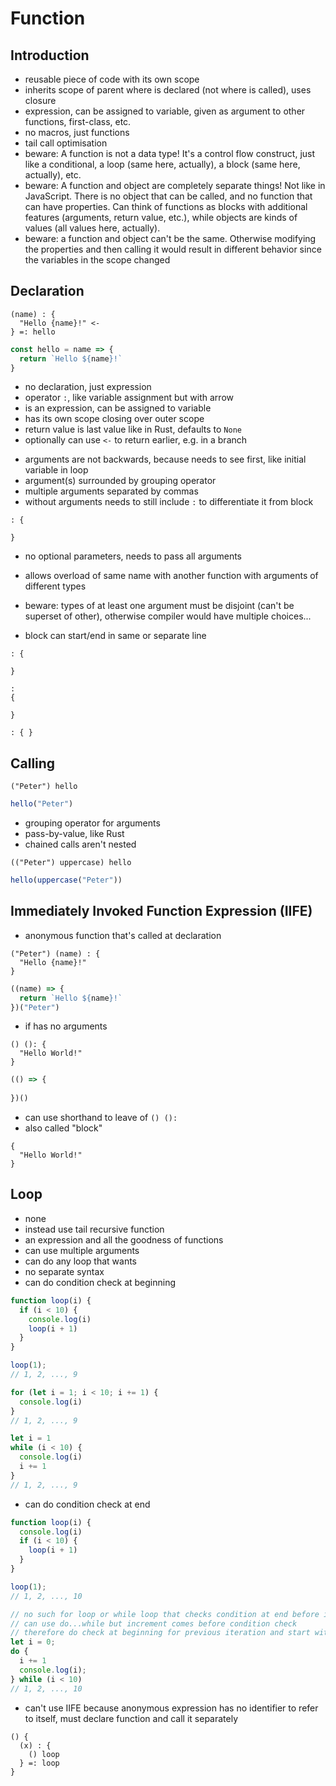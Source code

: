 # Function



## Introduction

- reusable piece of code with its own scope
- inherits scope of parent where is declared (not where is called), uses closure
- expression, can be assigned to variable, given as argument to other functions, first-class, etc.
- no macros, just functions
- tail call optimisation
- beware: A function is not a data type! It's a control flow construct, just like a conditional, a loop (same here, actually), a block (same here, actually), etc.
- beware: A function and object are completely separate things! Not like in JavaScript. There is no object that can be called, and no function that can have properties. Can think of functions as blocks with additional features (arguments, return value, etc.), while objects are kinds of values (all values here, actually).
- beware: a function and object can't be the same. Otherwise modifying the properties and then calling it would result in different behavior since the variables in the scope changed



## Declaration

```
(name) : {
  "Hello {name}!" <-
} =: hello
```

```js
const hello = name => { 
  return `Hello ${name}!`
}
```

- no declaration, just expression
- operator `:`, like variable assignment but with arrow
- is an expression, can be assigned to variable
- has its own scope closing over outer scope
- return value is last value like in Rust, defaults to `None`
- optionally can use `<-` to return earlier, e.g. in a branch
<!-- todo: where is it? at beginning or end of line? -->
- arguments are not backwards, because needs to see first, like initial variable in loop
- argument(s) surrounded by grouping operator
- multiple arguments separated by commas
- without arguments needs to still include `:` to differentiate it from block

```
: {

}
```

- no optional parameters, needs to pass all arguments
<!-- todo: variadic arguments, rest parameters? for arbitrarily many parameters, e.g. add, join, etc.
what would parameter become? List, object?
can use multiple, matches greedily (longest possible match), like in TypeScript variadic tuple types?
-->
- allows overload of same name with another function with arguments of different types
<!-- todo: good idea? -->
- beware: types of at least one argument must be disjoint (can't be superset of other), otherwise compiler would have multiple choices...
<!-- todo: enough to guarantee that choices for compiler are unambiguous? -->
- block can start/end in same or separate line

```
: {

}

:
{

}

: { }
```



## Calling

```
("Peter") hello
```

```js
hello("Peter")
```

- grouping operator for arguments
- pass-by-value, like Rust
- chained calls aren't nested
<!-- todo: this is true only if the argument doesn't use grouping, so mostly wrong... -->

```
(("Peter") uppercase) hello
```

```js
hello(uppercase("Peter"))
```



## Immediately Invoked Function Expression (IIFE)

- anonymous function that's called at declaration

```
("Peter") (name) : {
  "Hello {name}!"
}
```

```js
((name) => {
  return `Hello ${name}!`
})("Peter")
```

- if has no arguments

```
() (): {
  "Hello World!"
}
```

```js
(() => {
  
})()
```

- can use shorthand to leave of `() ():`
- also called "block"

```
{
  "Hello World!"
}
```



## Loop

- none
- instead use tail recursive function
- an expression and all the goodness of functions
- can use multiple arguments
- can do any loop that wants
- no separate syntax
- can do condition check at beginning

```js
function loop(i) {
  if (i < 10) {
    console.log(i)
    loop(i + 1)
  }
}

loop(1);
// 1, 2, ..., 9

for (let i = 1; i < 10; i += 1) {
  console.log(i)
}
// 1, 2, ..., 9

let i = 1
while (i < 10) {
  console.log(i)
  i += 1
}
// 1, 2, ..., 9
```

- can do condition check at end

```js
function loop(i) {
  console.log(i)
  if (i < 10) {
    loop(i + 1)
  }
}

loop(1);
// 1, 2, ..., 10

// no such for loop or while loop that checks condition at end before increment
// can use do...while but increment comes before condition check
// therefore do check at beginning for previous iteration and start with one less
let i = 0;
do {
  i += 1
  console.log(i);
} while (i < 10)
// 1, 2, ..., 10
```

- can't use IIFE because anonymous expression has no identifier to refer to itself,  must declare function and call it separately
<!-- todo: how to do `continue` and `break`? -->

```
() {
  (x) : {
    () loop
  } =: loop
}
```